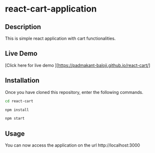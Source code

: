 # react-cart-application
## Description
This is simple react application with cart functionalities.
## Live Demo
[Click here for live demo ][https://padmakant-baloji.github.io/react-cart/] 

## Installation
Once you have cloned this repository, enter the following commands.
```sh
cd react-cart
```

```sh
npm install
```
```sh
npm start
```
## Usage
You can now access the application on the url http://localhost:3000
